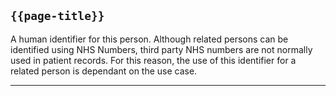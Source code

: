 ## <code>{{page-title}}</code>
A human identifier for this person. Although related persons can be identified using NHS Numbers, third party NHS numbers are not normally used in patient records. For this reason, the use of this identifier for a related person is dependant on the use case. 

---

